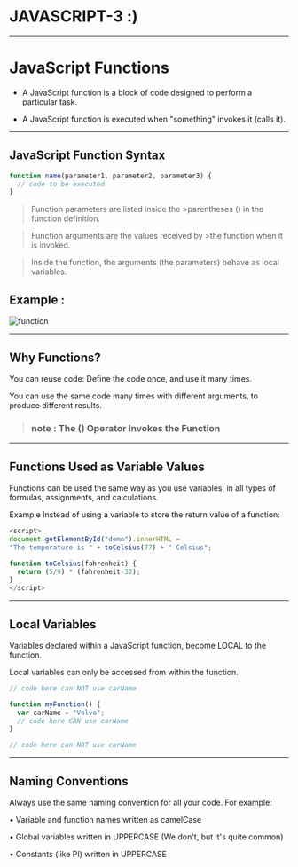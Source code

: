 # JAVASCRIPT-3 :)
_____
# JavaScript Functions
* A JavaScript function is a block of code designed to perform a particular task.

* A JavaScript function is executed when "something" invokes it (calls it).
________


## JavaScript Function Syntax
```js
function name(parameter1, parameter2, parameter3) {
  // code to be executed
}
```
>Function parameters are listed inside the >parentheses () in the function definition.

>Function arguments are the values received by >the function when it is invoked.

>Inside the function, the arguments (the parameters) behave as local variables.

## Example :
![function](https://dhananjay25.files.wordpress.com/2017/09/image4.png)

________________

## Why Functions?
You can reuse code: Define the code once, and use it many times.

You can use the same code many times with different arguments, to produce different results.

>### note : The () Operator Invokes the Function

_____
## Functions Used as Variable Values
Functions can be used the same way as you use variables, in all types of formulas, assignments, and calculations.

Example
Instead of using a variable to store the return value of a function:
```js
<script>
document.getElementById("demo").innerHTML =
"The temperature is " + toCelsius(77) + " Celsius";

function toCelsius(fahrenheit) {
  return (5/9) * (fahrenheit-32);
} 
</script>
```
____________

## Local Variables
Variables declared within a JavaScript function, become LOCAL to the function.

Local variables can only be accessed from within the function.
``` js
// code here can NOT use carName

function myFunction() {
  var carName = "Volvo";
  // code here CAN use carName
}

// code here can NOT use carName
```

__________

## Naming Conventions
Always use the same naming convention for all your code. For example:

•	Variable and function names written as camelCase

•	Global variables written in UPPERCASE (We don't, but it's quite common)

•	Constants (like PI) written in UPPERCASE
